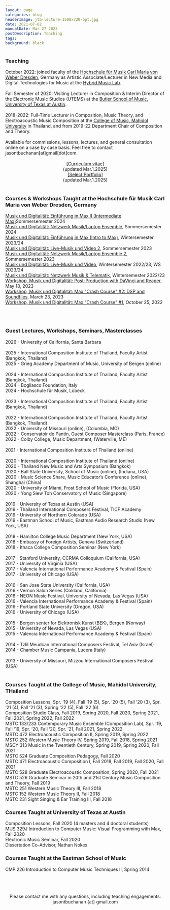 ```yaml
---
layout: page
categories: blog
headerImage: jtb-lecture-1500x720-opt.jpg
date: 2021-07-02
manualDate: Mar 27 2023
postDescription: Teaching
tags:
background: black
---
```


<h3>Teaching</h3>
October 2022: joined faculty of the <a href="http://hfmdd.de">Hochschule für Musik Carl Maria von Weber Dresden</a>, Germany as Artistic Associate/Lecturer in New Media and Digital Technologies for Music at the <a href="https://www.hfmdd.de/en/college/institutes-facilities/hybrid-music-lab">Hybrid Music Lab</a>.
<br><br>
Fall Semester of 2020: Visiting Lecturer in Composition & Interim Director of the Electronic Music Studios (UTEMS) at the <a href="https://music.utexas.edu/perform-and-study/division-ensemble/composition">Butler School of Music, University of Texas at Austin</a>.
<br><br>
2018-2022: Full-Time Lecturer in Composition, Music Theory, and Electroacoustic Music Composition at the <a href="https://www.music.mahidol.ac.th/composition-and-theory-department/" target="_blank">College of Music, Mahidol University</a> in Thailand, and from 2019-22 Department Chair of Composition and Theory.
<br><br>
Available for commissions, lessons, lectures, and general consultation online on a case by case basis. Feel free to contact jasontbuchanan[at]gmail[dot]com.
<br><br>

<!--  CV AND PORTFOLIO -->
<center>
<div class="row col-md-12" align="center">
<div class="col-md-6"><span class="bask17"><a href="https://www.jasonthorpebuchanan.com/about/ThorpeBuchanan_CV_March.1.2025_web.pdf" target="blank">[Curriculum vitae]</a></span><br>
<span class="bask12">(updated Mar.1.2025)</span></div>

<div class="col-md-6"><span class="bask17"><a href="https://www.jasonthorpebuchanan.com/ThorpeBuchanan_SelectPortfolio_2025_web.pdf" target="blank">[Select Portfolio]</a></span><br>
<span class="bask12">(updated Mar.1.2025)</span></div>
</div>
</center>
<br>
<!-- END CV AND PORTFOLIO -->

<h3>Courses & Workshops Taught at the Hochschule für Musik Carl Maria von Weber Dresden, Germany</h3>
<a href="https://www.hfmdd.de/en/studies/courses/musik-und-digitalitaet">Musik und Digitalität: Einführung in Max II (Intermediate Max)</a>Sommersemester 2024
<br>
<a href="https://www.hfmdd.de/en/studies/courses/musik-und-digitalitaet">Musik und Digitalität: Netzwerk Musik/Laptop Ensemble</a>, Sommersemester 2024
<br>
<a href="https://www.hfmdd.de/en/studies/courses/musik-und-digitalitaet">Musik und Digitalität: Einführung in Max (Intro to Max)</a>, Wintersemester 2023/24
<br>
<a href="https://www.hfmdd.de/en/studies/courses/musik-und-digitalitaet">Musik und Digitalität: Live-Musik und Video 2</a>, Sommersemester 2023
<br>
<a href="https://www.hfmdd.de/en/studies/courses/musik-und-digitalitaet">Musik und Digitalität: Netzwerk Musik/Laptop Ensemble 2</a>, Sommersemester 2023
<br>
<a href="https://www.hfmdd.de/en/studies/courses/musik-und-digitalitaet">Musik und Digitalität: Live-Musik und Video</a>, Wintersemester 2022/23, WS 2023/24
<br>
<a href="https://www.hfmdd.de/en/studies/courses/musik-und-digitalitaet">Musik und Digitalität: Netzwerk Musik & Telematik</a>, Wintersemester 2022/23
<br>
<a href="https://www.hfmdd.de/en/studies/courses/musik-und-digitalitaet">Workshop, Musik und Digitalität: Post-Production with DaVinci and Reaper</a>, May 18, 2023
<br>
<a href="https://www.hfmdd.de/en/studies/courses/musik-und-digitalitaet">Workshop, Musik und Digitalität: Max "Crash Course" #2: DSP and Soundfiles</a>, March 23, 2023
<br>
<a href="https://www.hfmdd.de/en/studies/courses/musik-und-digitalitaet">Workshop, Musik und Digitalität: Max "Crash Course" #1</a>, October 25, 2022

<br><br>

<h3>Guest Lectures, Workshops, Seminars, Masterclasses</h3>
2026 - University of California, Santa Barbara
<br><br>
2025 - International Composition Institute of Thailand, Faculty Artist (Bangkok, Thailand)
<br>
2025 - Grieg Academy Department of Music, University of Bergen (online)
<br><br>
2024 - International Composition Institute of Thailand, Faculty Artist (Bangkok, Thailand)
<br>
2024 - Bogliasco Foundation, Italy
<br>
2024 - Hochschule für Musik, Lübeck
<br><br>
2023 - International Composition Institute of Thailand, Faculty Artist (Bangkok, Thailand)
<br><br>
2022 - International Composition Institute of Thailand, Faculty Artist (Bangkok, Thailand)
<br>
2022 - University of Missouri (online), (Columbia, MO)
<br>
2022 - Conservatoir de Pantin, Guest Composer Masterclass (Paris, France)
<br>
2022 - Colby College, Music Department, (Waterville, ME)
<br><br>
2021 - International Composition Institute of Thailand (online)
<br><br>
2020 - International Composition Institute of Thailand (online)
<br>
2020 - Thailand New Music and Arts Symposium (Bangkok)
<br>
2020 - Ball State University, School of Music (online), (Indiana, USA)
<br>
2020 - Music Science Share, Music Educator’s Conference (online), Shanghai (China)
<br>
2020 - University of Miami, Frost School of Music (Florida, USA)
<br>
2020 - Yong Siew Toh Conservatory of Music (Singapore)
<br><br>
2019 - University of Texas at Austin (USA)
<br>
2019 - Thailand International Composers Festival, TICF Academy
<br>
2019 - University of Northern Colorado (USA)
<br>
2019 - Eastman School of Music, Eastman Audio Research Studio (New York, USA)
<br><br>
2018 - Hamilton College Music Department (New York, USA)
<br>
2018 - Embassy of Foreign Artists, Geneva (Switzerland)
<br>
2018 - Ithaca College Composition Seminar (New York)
<br><br>
2017 - Stanford University, CCRMA Colloquium (California, USA)
<br>
2017 - University of Virginia (USA)
<br>
2017 - Valencia International Performance Academy & Festival (Spain)
<br>
2017 - University of Chicago (USA)
<br><br>
2016 - San Jose State University (California, USA)
<br>
2016 - Vernon Salon Series (Oakland, California)
<br>
2016 - NEON Music Festival, University of Nevada, Las Vegas (USA)
<br>
2016 - Valencia International Performance Academy & Festival (Spain)
<br>
2016 - Portland State University (Oregon, USA)
<br>
2016 - University of Chicago (USA)
<br><br>
2015 - Bergen senter for Elektronisk Kunst (BEK), Bergen (Norway)
<br>
2015 - University of Nevada, Las Vegas (USA)
<br>
2015 - Valencia International Performance Academy & Festival (Spain)
<br><br>
2014 - Tzlil Meudcan International Composers Festival, Tel Aviv (Israel)
<br>
2014 - Chamber Music Campania, Lucera (Italy)
<br><br>
2013 - University of Missouri, Mizzou International Composers Festival (USA)


<br>
<br>


<h3>Courses Taught at the College of Music, Mahidol University, THailand</h3>
Composition Lessons, Spr. ‘19 (4), Fall ‘19 (5), Spr. ‘20 (5), Fall ‘20 (3), Spr. ‘21 (4), Fall ’21 (3), Spring '22 (5), Fall '22 (6)
<br>
Composition Studio Class, Fall 2019, Spring 2020, Fall 2020, Spring 2021, Fall 2021, Spring 2022, Fall 2022
<br>
MSTC 133/233 Contemporary Music Ensemble (Composition Lab), Spr. ‘19, Fall ‘19, Spr. ‘20, Fall ‘20, Spr. ’21, Fall 2021, Spring 2022
<br>
MSTC 472 Electroacoustic Composition II, Spring 2019, Spring 2022
<br>
MSTC 252 Western Music Theory IV, Spring 2019, Fall 2018, Spring 2021
<br>
MSCY 313 Music in the Twentieth Century, Spring 2019, Spring 2020, Fall 2021
<br>
MSTC 524 Graduate Composition Pedagogy, Fall 2020
<br>
MSTC 471 Electroacoustic Composition I, Fall 2018, Fall 2019, Fall 2020, Fall 2021
<br>
MSTC 528 Graduate Electroacoustic Composition, Spring 2020, Fall 2021
<br>
MSTC 526 Graduate Seminar in 20th and 21st Century Music Composition and Theory, Fall 2019
<br>
MSTC 251 Western Music Theory III, Fall 2018
<br>
MSTC 152 Western Music Theory II, Fall 2018
<br>
MSTC 231 Sight Singing & Ear Training III, Fall 2018

<br>


<h3>Courses Taught at University of Texas at Austin</h3>
Composition Lessons, Fall 2020 (4 masters and 4 doctoral students)
<br>
MUS 329J Introduction to Computer Music: Visual Programming with Max, Fall 2020
<br>
Electronic Music Seminar, Fall 2020
<br>
Dissertation Co-Advisor, Nathan Nokes

<br>

<h3>Courses Taught at the Eastman School of Music</h3>
CMP 226 Introduction to Computer Music Techniques II, Spring 2014
<br>


<br>
<!-- <h3>Active courses:</h3>
MSCY 313 Music in the Twentieth Century - <a href="https://www.jasonthorpebuchanan.com/20th.html">Syllabus, Sem. 1, 2021-22</a><br />
MSTC 471 - Electronic Music Composition I - <a href="https://www.jasonthorpebuchanan.com/electronic.html">Syllabus, Sem. 1, 2021-22</a><br />
MSTC 133/233 - Contemporary Music Ensemble - <a href="https://www.jasonthorpebuchanan.com/contemporary.html">Syllabus, Sem. 1, 2021-22</a>
<br />
Composition Studio Class - <a href="https://www.jasonthorpebuchanan.com/studioclass.html">Syllabus, Sem. 1, 2021-22</a>
<br />
Composition Lessons - --><!--<a href="https://www.jasonthorpebuchanan.com/complessons.html">--> <!--Syllabus, Sem. 1, 2021-22
<br><br>
<br> -->



<!-- END STUFF TAKEN FROM JTB PAGE -->



  <br>
<!--
<a data-fancybox data-type="iframe" href="https://www.jasonthorpebuchanan.com/video---hunger.html"><img src="https://www.jasonthorpebuchanan.com/images/media/hunger-intro-video.jpg" width="294" height="159"></a>
-->
 <br>
  <br>
  <center><font class="bask14">Please contact me with any questions, including teaching engagements: jasontbuchanan {at} gmail.com</font>
